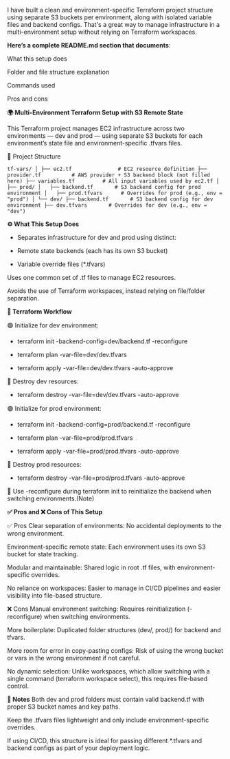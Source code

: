I have built a clean and environment-specific Terraform project structure using separate S3 buckets per environment, along with isolated variable files and backend configs. That's a great way to manage infrastructure in a multi-environment setup without relying on Terraform workspaces.

**Here’s a complete README.md section that documents**:

What this setup does

Folder and file structure explanation

Commands used

Pros and cons


**🌍 Multi-Environment Terraform Setup with S3 Remote State**

This Terraform project manages EC2 infrastructure across two environments — dev and prod — using separate S3 buckets for each environment’s state file and environment-specific .tfvars files.

📁 Project Structure

`tf-vars/
│
├── ec2.tf               # EC2 resource definition
├── provider.tf          # AWS provider + S3 backend block (not filled here)
├── variables.tf         # All input variables used by ec2.tf
│
├── prod/
│   ├── backend.tf       # S3 backend config for prod environment
│   ├── prod.tfvars      # Overrides for prod (e.g., env = "prod")
│
└── dev/
    ├── backend.tf       # S3 backend config for dev environment
    ├── dev.tfvars       # Overrides for dev (e.g., env = "dev")
`

**⚙️ What This Setup Does**


- Separates infrastructure for dev and prod using distinct:

- Remote state backends (each has its own S3 bucket)

- Variable override files (*.tfvars)

Uses one common set of .tf files to manage EC2 resources.

Avoids the use of Terraform workspaces, instead relying on file/folder separation.

**🧪 Terraform Workflow**

🟢 Initialize for dev environment:

- terraform init -backend-config=dev/backend.tf -reconfigure

- terraform plan   -var-file=dev/dev.tfvars

- terraform apply  -var-file=dev/dev.tfvars -auto-approve

🔴 Destroy dev resources:


- terraform destroy -var-file=dev/dev.tfvars -auto-approve

🟢 Initialize for prod environment:

- terraform init -backend-config=prod/backend.tf -reconfigure

- terraform plan   -var-file=prod/prod.tfvars

- terraform apply  -var-file=prod/prod.tfvars -auto-approve

🔴 Destroy prod resources:


- terraform destroy -var-file=prod/prod.tfvars -auto-approve


🔁 Use -reconfigure during terraform init to reinitialize the backend when switching environments.(Note)


**✅ Pros and ❌ Cons of This Setup**

✅ Pros
Clear separation of environments: No accidental deployments to the wrong environment.

Environment-specific remote state: Each environment uses its own S3 bucket for state tracking.

Modular and maintainable: Shared logic in root .tf files, with environment-specific overrides.

No reliance on workspaces: Easier to manage in CI/CD pipelines and easier visibility into file-based structure.

❌ Cons
Manual environment switching: Requires reinitialization (-reconfigure) when switching environments.

More boilerplate: Duplicated folder structures (dev/, prod/) for backend and tfvars.

More room for error in copy-pasting configs: Risk of using the wrong bucket or vars in the wrong environment if not careful.

No dynamic selection: Unlike workspaces, which allow switching with a single command (terraform workspace select), this requires file-based control.


**📌 Notes**
Both dev and prod folders must contain valid backend.tf with proper S3 bucket names and key paths.

Keep the .tfvars files lightweight and only include environment-specific overrides.

If using CI/CD, this structure is ideal for passing different *.tfvars and backend configs as part of your deployment logic.



